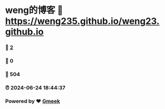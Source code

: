# weng的博客 :link: https://weng235.github.io/weng23.github.io 
### :page_facing_up: [2](https://weng235.github.io/weng23.github.io/tag.html) 
### :speech_balloon: 0 
### :hibiscus: 504 
### :alarm_clock: 2024-06-24 18:44:37 
### Powered by :heart: [Gmeek](https://github.com/Meekdai/Gmeek)
